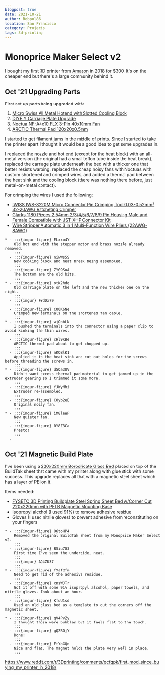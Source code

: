 ```yaml
---
blogpost: true
date: 2021-10-21
author: Robpol86
location: San Francisco
category: Projects
tags: 3d-printing
---
```


# Monoprice Maker Select v2

I bought my first 3D printer from [Amazon](https://www.amazon.com/gp/product/B018GZBC3Y) in 2018 for $300. It's on the
cheaper end but there's a large community behind it.

## Oct &#39;21 Upgrading Parts

First set up parts being upgraded with:

1. [Micro Swiss All Metal Hotend with Slotted Cooling Block](https://www.amazon.com/dp/B01E1HANLS)
1. [DIYE Y Carriage Plate Upgrade](https://www.amazon.com/dp/B07PTD7DHW)
1. [Noctua NF-A4x10 FLX 3-Pin 40x10mm Fan](https://www.amazon.com/dp/B009NQLT0M)
1. [ARCTIC Thermal Pad 120x20x0.5mm](https://www.amazon.com/dp/B086CCPHPP)

I started to get filament jams in the middle of prints. Since I started to take the printer apart I thought it would be a
good idea to get some upgrades in.

I replaced the nozzle and hot end (except for the heat block) with an all-metal version (the original had a small teflon
tube inside the heat break), replaced the carriage plate underneath the bed with a thicker one that better resists warping,
replaced the cheap noisy fans with Noctuas with custom shortened and crimped wires, and added a thermal pad between the
heat sink and the cooling block (there was nothing there before, just metal-on-metal contact).

For crimping the wires I used the following:

* [IWISS IWS-3220M Micro Connector Pin Crimping Tool 0.03-0.52mm² 32-20AWG Ratcheting Crimper](https://www.amazon.com/dp/B078WPT5M1)
* [Glarks 1180 Pieces 2.54mm 2/3/4/5/6/7/8/9 Pin Housing Male and Female Compatible with JST-XHP Connector Kit](https://www.amazon.com/gp/product/B07CTH46S7)
* [Wire Stripper Automatic 3 in 1 Multi-Function Wire Pliers (22AWG-8AWG)](https://www.amazon.com/dp/B08XXL3B7K)

```{list-table}
* - :::{imgur-figure} ELxxo4Y
    Old hot end with the stepper motor and brass nozzle already removed.
    :::
  - :::{imgur-figure} niwWs5S
    New cooling block and heat break being assembled.
    :::
  - :::{imgur-figure} ZYG9SuA
    The bottom are the old bits.
    :::
* - :::{imgur-figure} otK2hdq
    Old carriage plate on the left and the new thicker one on the right.
    :::
  - :::{imgur} FYdDx79
    :::
  - :::{imgur-figure} C00K6Ne
    Crimped new terminals on the shortened fan cable.
    :::
* - :::{imgur-figure} wjOobLN
    I pushed the terminals into the connector using a paper clip to avoid kinking the thin wires.
    :::
  - :::{imgur-figure} cHl9KBe
    ARCTIC thermal pad about to get chopped up.
    :::
  - :::{imgur-figure} nKOBlK1
    Applied it to the heat sink and cut out holes for the screws before threading the screws in.
    :::
* - :::{imgur-figure} d5Qa3UV
    Didn't want excess thermal pad material to get jammed up in the extruder gearing so I trimmed it some more.
    :::
  - :::{imgur-figure} YJWyMhi
    Extruder re-assembled.
    :::
  - :::{imgur-figure} C0yb2eE
    Original noisy fan.
    :::
* - :::{imgur-figure} iM8leWP
    New quieter fan.
    :::
  - :::{imgur-figure} 0Y8Z3Ca
    Presto!
    :::
  -
```

## Oct &#39;21 Magnetic Build Plate

I've been using a [220x220mm Borosilicate Glass Bed](https://www.amazon.com/gp/product/B07BHG5HCV) placed on top of the
BuildTak sheet that came with my printer along with glue stick with some success. This upgrade replaces all that with a
magnetic steel sheet which has a layer of PEI on it.

Items needed:

* [FYSETC 3D Printing Buildplate Steel Spring Sheet Bed w/Corner Cut 220x220mm with PEI B Magnetic Mounting Base](https://www.amazon.com/dp/B082WTTD1D)
* Isopropyl alcohol (I used 91%) to remove adhesive residue
* Gloves (I used nitrile gloves) to prevent adhesive from reconstituting on your fingers

```{list-table}
* - :::{imgur-figure} O6toHP4
    Removed the original BuildTak sheet from my Monoprice Maker Select v2.
    :::
  - :::{imgur-figure} BSiu7G3
    First time I've seen the underside, neat.
    :::
  - :::{imgur} AQ4ZU37
    :::
* - :::{imgur-figure} fXsf2fm
    Need to get rid of the adhesive residue.
    :::
  - :::{imgur-figure} xnsWJTr
    Got it off with some 91% isopropyl alcohol, paper towels, and nitrile gloves. Took about an hour.
    :::
  - :::{imgur-figure} KfuU1sd
    Used an old glass bed as a template to cut the corners off the magnetic sheet.
    :::
* - :::{imgur-figure} qV4PvZy
    I thought those were bubbles but it feels flat to the touch.
    :::
  - :::{imgur-figure} gQZBOjY
    Done!
    :::
  - :::{imgur-figure} FtYoGQn
    Nice and flat. The magnet holds the plate very well in place.
    :::
```

https://www.reddit.com/r/3Dprinting/comments/qcfqpk/first_mod_since_buying_my_printer_in_2018/
